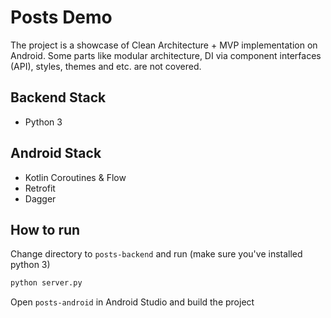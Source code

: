 # Posts Demo

The project is a showcase of Clean Architecture + MVP implementation on Android. Some parts like modular architecture, DI via component interfaces (API), styles, themes and etc. are not covered.

## Backend Stack
- Python 3

## Android Stack
- Kotlin Coroutines & Flow
- Retrofit
- Dagger

## How to run
Change directory to `posts-backend` and run (make sure you've installed python 3)
```bash
python server.py
```

Open `posts-android` in Android Studio and build the project
